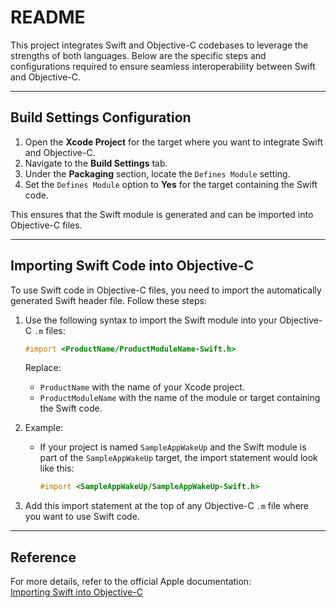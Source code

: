 # README

This project integrates Swift and Objective-C codebases to leverage the strengths of both languages. Below are the specific steps and configurations required to ensure seamless interoperability between Swift and Objective-C.

---

## Build Settings Configuration

1. Open the **Xcode Project** for the target where you want to integrate Swift and Objective-C.
2. Navigate to the **Build Settings** tab.
3. Under the **Packaging** section, locate the `Defines Module` setting.
4. Set the `Defines Module` option to **Yes** for the target containing the Swift code.

This ensures that the Swift module is generated and can be imported into Objective-C files.

---

## Importing Swift Code into Objective-C

To use Swift code in Objective-C files, you need to import the automatically generated Swift header file. Follow these steps:

1. Use the following syntax to import the Swift module into your Objective-C `.m` files:
   ```objective-c
   #import <ProductName/ProductModuleName-Swift.h>
   ```
   Replace:
   - `ProductName` with the name of your Xcode project.
   - `ProductModuleName` with the name of the module or target containing the Swift code.

2. Example:
   - If your project is named `SampleAppWakeUp` and the Swift module is part of the `SampleAppWakeUp` target, the import statement would look like this:
     ```objective-c
     #import <SampleAppWakeUp/SampleAppWakeUp-Swift.h>
     ```

3. Add this import statement at the top of any Objective-C `.m` file where you want to use Swift code.

---

## Reference

For more details, refer to the official Apple documentation:  
[Importing Swift into Objective-C](https://developer.apple.com/documentation/swift/importing-swift-into-objective-c)